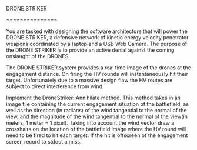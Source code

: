 DRONE STRIKER

===============

You are tasked with designing the software architecture that will power
the DRONE STRIKER, a defensive network of kinetic energy velocity penetrator 
weapons coordinated by a laptop and a USB Web Camera. The purpose of the
DRONE STRIKER is to provide an active denial against the coming onslaught of
the DRONES.

The DRONE STRIKER system provides a real time image of the drones at the
engagement distance. On firing the HV rounds will instantaneously hit their
target. Unfortunately due to a massive design flaw the HV routes are subject
to direct interference from wind. 

Implement the DroneStriker::Annihilate method. This method takes in an image
file containing the current engagement situation of the battlefield, as well
as the direction (in radians) of the wind tangential to the normal of the
view, and the magnitude of the wind tangential to the normal of the view(in
meters, 1 meter = 1 pixel). Taking into account the wind vector draw a
crosshairs on the location of the battlefield image where the HV round will
need to be fired to hit each target. If the hit is offscreen of the engagement
screen record to stdout a miss.


